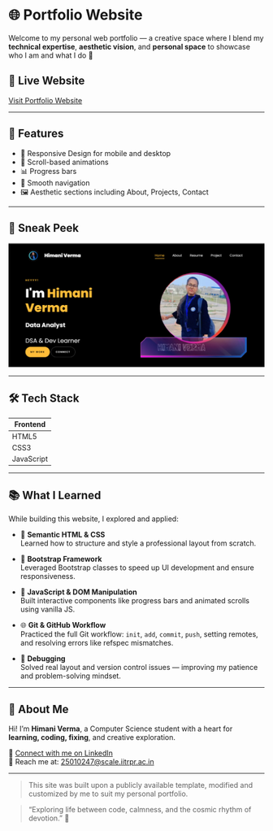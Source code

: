 
# 🌐 Portfolio Website

Welcome to my personal web portfolio — a creative space where I blend my **technical expertise**, **aesthetic vision**, and **personal space** to showcase who I am and what I do 💫

## 🚀 Live Website
[Visit Portfolio Website](https://himani-data.github.io/Portfolio/)  


---

## 🚀 Features

- 🎯 Responsive Design for mobile and desktop
- 📍 Scroll-based animations
- 📊 Progress bars
- 🔗 Smooth navigation
- 🖼️ Aesthetic sections including About, Projects, Contact

---

## 📸 Sneak Peek

![Preview](./main.png)  


---

## 🛠️ Tech Stack

| Frontend        | 
|-----------------|
| HTML5           | 
| CSS3            | 
| JavaScript      | 

---


## 📚 What I Learned

While building this website, I explored and applied:

- 🧠 **Semantic HTML & CSS**  
  Learned how to structure and style a professional layout from scratch.

- 🎨 **Bootstrap Framework**  
  Leveraged Bootstrap classes to speed up UI development and ensure responsiveness.

- 🧩 **JavaScript & DOM Manipulation**  
  Built interactive components like progress bars and animated scrolls using vanilla JS.

- 🌐 **Git & GitHub Workflow**  
  Practiced the full Git workflow: `init`, `add`, `commit`, `push`, setting remotes, and resolving errors like refspec mismatches.


- 🐛 **Debugging**  
  Solved real layout and version control issues — improving my patience and problem-solving mindset.


---

## 👤 About Me

Hi! I’m **Himani Verma**, a Computer Science student with a heart for **learning, coding, fixing**, and creative exploration.

🔗 [Connect with me on LinkedIn](https://www.linkedin.com/in/himaniverma2604/)  
📧 Reach me at: [25010247@scale.iitrpr.ac.in](mailto:25010247@scale.iitrpr.ac.in)


---


>This site was built upon a publicly available template, modified and customized by me to suit my personal portfolio.




> “Exploring life between code, calmness, and the cosmic rhythm of devotion.” 🌼


